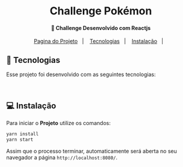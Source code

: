 <h1 align="center">
    Challenge Pokémon
</h1>

<h4 align="center">
  🚀 Challenge Desenvolvido com Reactjs
</h4>

<p align="center">
  <a href="https://react-pokemon-topaz.vercel.app/">Pagina do Projeto</a>&nbsp;&nbsp;&nbsp;|&nbsp;&nbsp;&nbsp;
  <a href="#rocket-tecnologias">Tecnologias</a>&nbsp;&nbsp;&nbsp;|&nbsp;&nbsp;&nbsp;
  <a href="#-instalação">Instalação</a>&nbsp;&nbsp;&nbsp;|&nbsp;&nbsp;&nbsp;
  
</p>

## :rocket: Tecnologias

Esse projeto foi desenvolvido com as seguintes tecnologias:



<br>

## 💻 Instalação

Para iniciar o **Projeto** utilize os comandos:

```bash
yarn install
yarn start
```

Assim que o processo terminar, automaticamente será aberta no seu navegador a página `http://localhost:8080/`.
